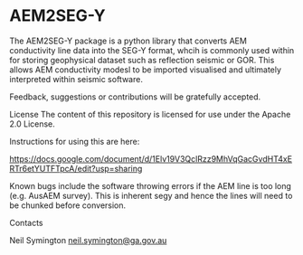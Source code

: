 # AEM2SEG-Y
The AEM2SEG-Y package is a python library that converts AEM conductivity line data into the SEG-Y format, whcih is commonly used within for storing geophysical dataset such as reflection seismic or GOR. This allows AEM conductivity modesl to be imported visualised and ultimately interpreted within seismic software.

Feedback, suggestions or contributions will be gratefully accepted.

License
The content of this repository is licensed for use under the Apache 2.0 License.


Instructions for using this are here:

https://docs.google.com/document/d/1Elv19V3QclRzz9MhVqGacGvdHT4xERTr6etYUTFTpcA/edit?usp=sharing

Known bugs include the software throwing errors if the AEM line is too long (e.g. AusAEM survey). This is inherent segy and hence the lines will need to be chunked before conversion.

Contacts

Neil Symington
neil.symington@ga.gov.au
